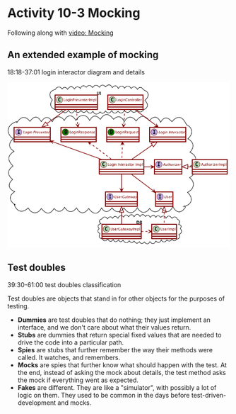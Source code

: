 # Activity 10-3 Mocking

Following along with [video: Mocking](../videos/20-mocking1.md)

## An extended example of mocking

18:18-37:01  login interactor diagram and details

![](../images/useCaseArchitectureLogin.png)

## Test doubles

39:30-61:00  test doubles classification

Test doubles are objects that stand in for other objects for the purposes of testing.

- **Dummies** are test doubles that do nothing; they just implement an interface, and we don't care about what their values return.
- **Stubs** are dummies that return special fixed values that are needed to drive the code into a particular path.
- **Spies** are stubs that further remember the way their methods were called. It watches, and remembers.
- **Mocks** are spies that further know what should happen with the test. At the end, instead of asking the mock about details, the test method asks the mock if everything went as expected.
- **Fakes** are different. They are like a "simulator", with possibly a lot of logic on them. They used to be common in the days before test-driven-development and mocks.
